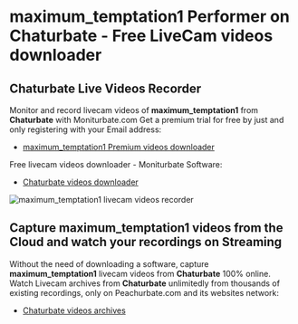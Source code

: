# maximum_temptation1 Performer on Chaturbate - Free LiveCam videos downloader

## Chaturbate Live Videos Recorder

Monitor and record livecam videos of **maximum_temptation1** from **Chaturbate** with Moniturbate.com
Get a premium trial for free by just and only registering with your Email address:
* [maximum_temptation1 Premium videos downloader](https://moniturbate.com/request-demo-licence-key.html)

Free livecam videos downloader - Moniturbate Software:
* [Chaturbate videos downloader](https://moniturbate.com/moniturbate-download-software.html)

![maximum_temptation1 livecam videos recorder](https://peachurnet.com/templates/moniturbate-software.png)


## Capture maximum_temptation1 videos from the Cloud and watch your recordings on Streaming

Without the need of downloading a software, capture **maximum_temptation1** livecam videos from **Chaturbate** 100% online.
Watch Livecam archives from **Chaturbate** unlimitedly from thousands of existing recordings, only on Peachurbate.com and its websites network:
* [Chaturbate videos archives](https://peachurnet.com/)